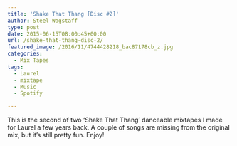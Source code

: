 ```yaml
---
title: 'Shake That Thang [Disc #2]'
author: Steel Wagstaff
type: post
date: 2015-06-15T08:00:45+00:00
url: /shake-that-thang-disc-2/
featured_image: /2016/11/4744428218_bac87178cb_z.jpg
categories:
  - Mix Tapes
tags:
  - Laurel
  - mixtape
  - Music
  - Spotify

---
```

This is the second of two &#8216;Shake That Thang&#8217; danceable mixtapes I made for Laurel a few years back. A couple of songs are missing from the original mix, but it&#8217;s still pretty fun. Enjoy!